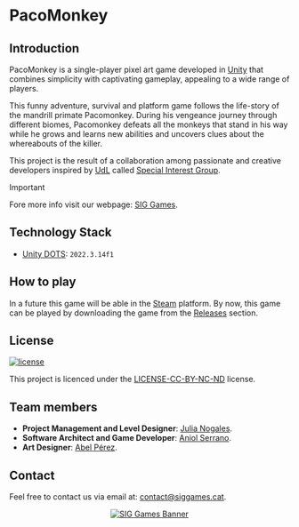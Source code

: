 # PacoMonkey

## Introduction

PacoMonkey is a single-player pixel art game developed in [Unity](https://unity.com/products/unity-engine) that combines
simplicity with captivating gameplay, appealing to a wide range of players.

This funny adventure, survival and platform game follows the life-story of the mandrill primate Pacomonkey. During his vengeance journey through different biomes,
Pacomonkey defeats all the monkeys that stand in his way while he grows and learns new abilities and uncovers clues about 
the whereabouts of the killer.

This project is the result of a collaboration among passionate and creative developers inspired by [UdL](https://www.udl.cat/ca/en/) called [Special Interest Group](https://github.com/orgs/SIGGgames/teams/siggames-team).

> [!IMPORTANT]
> Fore more info visit our webpage: [SIG Games](https://siggames-official.vercel.app).


## Technology Stack

- [Unity DOTS](https://unity.com/products/unity-engine): `2022.3.14f1`


## How to play

In a future this game will be able in the [Steam](https://store.steampowered.com/) platform. By now, this game can be played by downloading the game from the [Releases](https://github.com/SIGGames/PacoMonkey/releases) section.

## License

[![license](https://img.shields.io/badge/License-CC--BY--NC--ND--4.0-green)](https://creativecommons.org/licenses/by-nc-nd/4.0/)

This project is licenced under the [LICENSE-CC-BY-NC-ND](https://creativecommons.org/licenses/by-nc-nd/4.0/) license.


## Team members

- **Project Management and Level Designer**: [Julia Nogales](https://github.com/julianogales).
- **Software Architect and Game Developer**: [Aniol Serrano](https://github.com/Aniol0012).
- **Art Designer**: [Abel Pérez](https://github.com/Abelitux).


## Contact
Feel free to contact us via email at: [contact@siggames.cat](mailto:contact@siggames.cat).

<p align="center">
  <a href="http://www.siggames.cat/" target="_blank">
    <img src="https://github.com/user-attachments/assets/883d0530-8003-4c77-97ae-beb1e7f75f4a" alt="SIG Games Banner" />
  </a>
</p>
